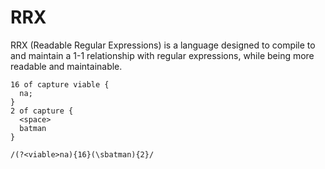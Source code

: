 # RRX

RRX (Readable Regular Expressions) is a language designed to compile to and maintain a 1-1 relationship with regular expressions, while being more readable and maintainable. 


```
16 of capture viable {
  na;
}
2 of capture {
  <space>
  batman
}
```

```
/(?<viable>na){16}(\sbatman){2}/
```